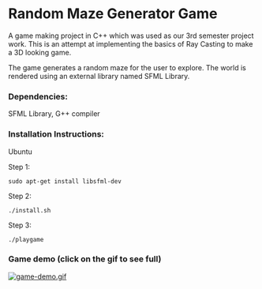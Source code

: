 # Random Maze Generator Game 
A game making project in C++ which was used as our 3rd semester project work.
This is an attempt at implementing the basics of Ray Casting to make a 3D looking game.

The game generates a random maze for the user to explore. 
The world is rendered using an external library named SFML Library.

### Dependencies:
 SFML Library, G++ compiler

### Installation Instructions:
 Ubuntu
 
 Step 1:
    
    sudo apt-get install libsfml-dev
   
 Step 2:
 
    ./install.sh  
  
 Step 3:
 
    ./playgame
  
  
### Game demo (click on the gif to see full)

[![game-demo.gif](https://s6.gifyu.com/images/game-demo.gif)](https://gifyu.com/image/1LK3)
